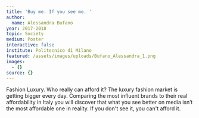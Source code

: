 ```yaml
---
title: 'Buy me. If you see me. '
author:
  name: Alessandra Bufano
year: 2017-2018
topic: Society
medium: Poster
interactive: false
institute: Politecnico di Milano
featured: /assets/images/uploads/Bufano_Alessandra_1.png
images:
  - {}
source: {}
---
```

Fashion Luxury. 
Who really can afford it?
The luxury fashion market is getting bigger every day. Comparing the most influent brands to their real affordability in Italy you will discover that what you see better on media isn’t the most affordable one in reality. 
If you don't see it, you can't afford it. 
